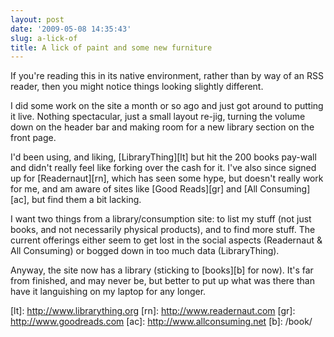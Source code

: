 ```yaml
---
layout: post
date: '2009-05-08 14:35:43'
slug: a-lick-of
title: A lick of paint and some new furniture
---
```


If you're reading this in its native environment, rather than by way of an RSS reader, then you might notice things looking slightly different.

I did some work on the site a month or so ago and just got around to putting it live. Nothing spectacular, just a small layout re-jig, turning the volume down on the header bar and making room for a new library section on the front page.

I'd been using, and liking, \[LibraryThing\]\[lt\] but hit the 200 books pay-wall and didn't really feel like forking over the cash for it. I've also since signed up for \[Readernaut\]\[rn\], which has seen some hype, but doesn't really work for me, and am aware of sites like \[Good Reads\]\[gr\] and \[All Consuming\]\[ac\], but find them a bit lacking.

I want two things from a library/consumption site: to list my stuff (not just books, and not necessarily physical products), and to find more stuff. The current offerings either seem to get lost in the social aspects (Readernaut & All Consuming) or bogged down in too much data (LibraryThing).

Anyway, the site now has a library (sticking to \[books\]\[b\] for now). It's far from finished, and may never be, but better to put up what was there than have it languishing on my laptop for any longer.

\[lt\]: http://www.librarything.org
\[rn\]: http://www.readernaut.com
\[gr\]: http://www.goodreads.com
\[ac\]: http://www.allconsuming.net
\[b\]: /book/